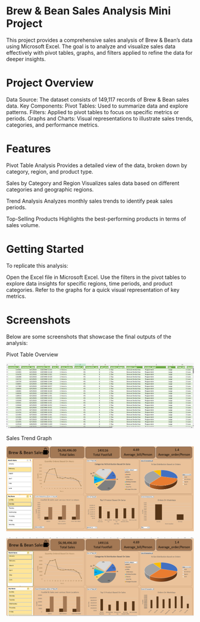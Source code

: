 # Brew & Bean Sales Analysis Mini Project
This project provides a comprehensive sales analysis of Brew & Bean’s data using Microsoft Excel. The goal is to analyze and visualize sales data effectively with pivot tables, graphs, and filters applied to refine the data for deeper insights.

# Project Overview
Data Source: The dataset consists of 149,117 records of Brew & Bean sales data.
Key Components:
Pivot Tables: Used to summarize data and explore patterns.
Filters: Applied to pivot tables to focus on specific metrics or periods.
Graphs and Charts: Visual representations to illustrate sales trends, categories, and performance metrics.

# Features
Pivot Table Analysis
Provides a detailed view of the data, broken down by category, region, and product type.


Sales by Category and Region
Visualizes sales data based on different categories and geographic regions.


Trend Analysis
Analyzes monthly sales trends to identify peak sales periods.


Top-Selling Products
Highlights the best-performing products in terms of sales volume.

# Getting Started
To replicate this analysis:

Open the Excel file in Microsoft Excel.
Use the filters in the pivot tables to explore data insights for specific regions, time periods, and product categories.
Refer to the graphs for a quick visual representation of key metrics.

# Screenshots

Below are some screenshots that showcase the final outputs of the analysis:

Pivot Table Overview

![Alt Text](https://github.com/Rituraj1008/Mini-Project-BA/blob/main/Screenshot%202024-10-27%20235728.png)


Sales Trend Graph

![Alt Text](https://github.com/Rituraj1008/Mini-Project-BA/blob/main/Screenshot%202024-10-28%20001621.png
)


![Alt Text](https://github.com/Rituraj1008/Mini-Project-BA/blob/main/Screenshot%202024-10-27%20235458.png
)
